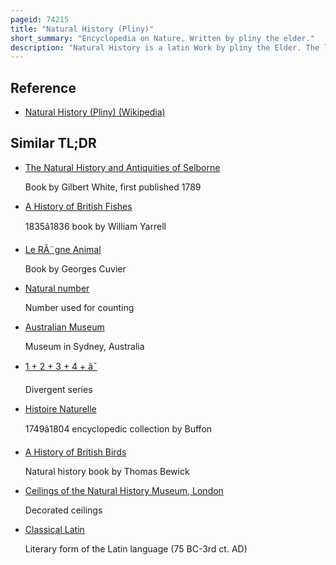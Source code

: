 ```yaml
---
pageid: 74215
title: "Natural History (Pliny)"
short_summary: "Encyclopedia on Nature, Written by pliny the elder."
description: "Natural History is a latin Work by pliny the Elder. The largest single Work to have survived from the Roman Empire to the modern Day, the Natural History compiles Information gleaned from other ancient Authors. Despite the Work's Title, its subject Area is not limited to what is Today Understood by natural History ; Pliny himself defines his Scope as 'the natural World, or Life'. It is encyclopaedia in Scope but its Structure is not like that of a modern Encyclopedia. It is the only Work by Pliny to have survived, and the last that he published. At the Time of his Death during the Eruption of Vesuvius in Ad 79 he published the first 10 Books in Ad 77 but had not made a final Revision of the Remainder. The Rest was posthumously published by Pliny's nephew pliny the Younger."
---
```


## Reference

- [Natural History (Pliny) (Wikipedia)](https://en.wikipedia.org/?curid=74215)

## Similar TL;DR

- [The Natural History and Antiquities of Selborne](/tldr/en/the-natural-history-and-antiquities-of-selborne)

  Book by Gilbert White, first published 1789

- [A History of British Fishes](/tldr/en/a-history-of-british-fishes)

  1835â1836 book by William Yarrell

- [Le RÃ¨gne Animal](/tldr/en/le-regne-animal)

  Book by Georges Cuvier

- [Natural number](/tldr/en/natural-number)

  Number used for counting

- [Australian Museum](/tldr/en/australian-museum)

  Museum in Sydney, Australia

- [1 + 2 + 3 + 4 + â¯](/tldr/en/1-2-3-4)

  Divergent series

- [Histoire Naturelle](/tldr/en/histoire-naturelle)

  1749â1804 encyclopedic collection by Buffon

- [A History of British Birds](/tldr/en/a-history-of-british-birds)

  Natural history book by Thomas Bewick

- [Ceilings of the Natural History Museum, London](/tldr/en/ceilings-of-the-natural-history-museum-london)

  Decorated ceilings

- [Classical Latin](/tldr/en/classical-latin)

  Literary form of the Latin language (75 BC-3rd ct. AD)
